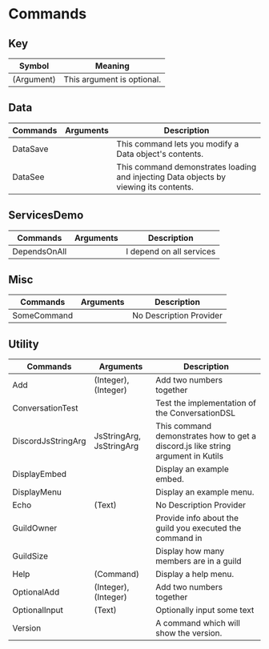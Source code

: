 # Commands

## Key
| Symbol     | Meaning                    |
| ---------- | -------------------------- |
| (Argument) | This argument is optional. |

## Data
| Commands | Arguments | Description                                                                           |
| -------- | --------- | ------------------------------------------------------------------------------------- |
| DataSave | <none>    | This command lets you modify a Data object's contents.                                |
| DataSee  | <none>    | This command demonstrates loading and injecting Data objects by viewing its contents. |

## ServicesDemo
| Commands     | Arguments | Description              |
| ------------ | --------- | ------------------------ |
| DependsOnAll | <none>    | I depend on all services |

## Misc
| Commands    | Arguments | Description             |
| ----------- | --------- | ----------------------- |
| SomeCommand | <none>    | No Description Provider |

## Utility
| Commands           | Arguments                | Description                                                                      |
| ------------------ | ------------------------ | -------------------------------------------------------------------------------- |
| Add                | (Integer), (Integer)     | Add two numbers together                                                         |
| ConversationTest   | <none>                   | Test the implementation of the ConversationDSL                                   |
| DiscordJsStringArg | JsStringArg, JsStringArg | This command demonstrates how to get a discord.js like string argument in Kutils |
| DisplayEmbed       | <none>                   | Display an example embed.                                                        |
| DisplayMenu        | <none>                   | Display an example menu.                                                         |
| Echo               | (Text)                   | No Description Provider                                                          |
| GuildOwner         | <none>                   | Provide info about the guild you executed the command in                         |
| GuildSize          | <none>                   | Display how many members are in a guild                                          |
| Help               | (Command)                | Display a help menu.                                                             |
| OptionalAdd        | (Integer), (Integer)     | Add two numbers together                                                         |
| OptionalInput      | (Text)                   | Optionally input some text                                                       |
| Version            | <none>                   | A command which will show the version.                                           |


